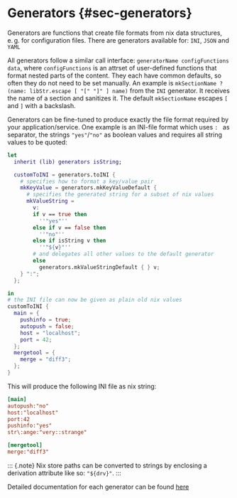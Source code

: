 # Generators {#sec-generators}

Generators are functions that create file formats from nix data structures, e. g. for configuration files. There are generators available for: `INI`, `JSON` and `YAML`

All generators follow a similar call interface: `generatorName configFunctions data`, where `configFunctions` is an attrset of user-defined functions that format nested parts of the content. They each have common defaults, so often they do not need to be set manually. An example is `mkSectionName ? (name: libStr.escape [ "[" "]" ] name)` from the `INI` generator. It receives the name of a section and sanitizes it. The default `mkSectionName` escapes `[` and `]` with a backslash.

Generators can be fine-tuned to produce exactly the file format required by your application/service. One example is an INI-file format which uses `: ` as separator, the strings `"yes"`/`"no"` as boolean values and requires all string values to be quoted:

```nix
let
  inherit (lib) generators isString;

  customToINI = generators.toINI {
    # specifies how to format a key/value pair
    mkKeyValue = generators.mkKeyValueDefault {
      # specifies the generated string for a subset of nix values
      mkValueString =
        v:
        if v == true then
          ''"yes"''
        else if v == false then
          ''"no"''
        else if isString v then
          ''"${v}"''
        # and delegates all other values to the default generator
        else
          generators.mkValueStringDefault { } v;
    } ":";
  };

in
# the INI file can now be given as plain old nix values
customToINI {
  main = {
    pushinfo = true;
    autopush = false;
    host = "localhost";
    port = 42;
  };
  mergetool = {
    merge = "diff3";
  };
}
```

This will produce the following INI file as nix string:

```INI
[main]
autopush:"no"
host:"localhost"
port:42
pushinfo:"yes"
str\:ange:"very::strange"

[mergetool]
merge:"diff3"
```

::: {.note}
Nix store paths can be converted to strings by enclosing a derivation attribute like so: `"${drv}"`.
:::

Detailed documentation for each generator can be found [here](#sec-functions-library-generators)
